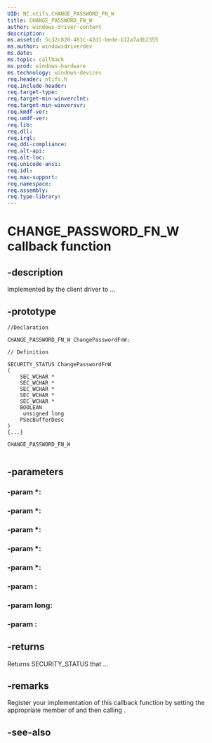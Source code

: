 ```yaml
---
UID: NC.ntifs.CHANGE_PASSWORD_FN_W
title: CHANGE_PASSWORD_FN_W
author: windows-driver-content
description: 
ms.assetid: 5c32c820-481c-42d1-bede-b12a7adb2355
ms.author: windowsdriverdev
ms.date: 
ms.topic: callback
ms.prod: windows-hardware
ms.technology: windows-devices
req.header: ntifs.h
req.include-header:
req.target-type:
req.target-min-winverclnt:
req.target-min-winversvr:
req.kmdf-ver:
req.umdf-ver:
req.lib:
req.dll:
req.irql: 
req.ddi-compliance:
req.alt-api:
req.alt-loc:
req.unicode-ansi:
req.idl:
req.max-support:
req.namespace:
req.assembly:
req.type-library:
---
```


# CHANGE_PASSWORD_FN_W callback function

## -description

Implemented by the client driver to ... 

## -prototype

```
//Declaration

CHANGE_PASSWORD_FN_W ChangePasswordFnW; 

// Definition

SECURITY_STATUS ChangePasswordFnW 
(
	SEC_WCHAR *
	SEC_WCHAR *
	SEC_WCHAR *
	SEC_WCHAR *
	SEC_WCHAR *
	BOOLEAN 
	 unsigned long
	PSecBufferDesc 
)
{...}

CHANGE_PASSWORD_FN_W 


```

## -parameters

### -param *: 
### -param *: 
### -param *: 
### -param *: 
### -param *: 
### -param : 
### -param long: 
### -param : 



## -returns

Returns SECURITY_STATUS that ...

## -remarks

Register your implementation of this callback function by setting the appropriate member of <!-- REPLACE ME --> and then calling <!-- REPLACE ME -->.


## -see-also